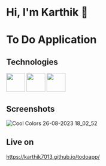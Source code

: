 # Hi, I'm Karthik 👋

# To Do Application

## Technologies

<img width="50px" src="https://ik.imagekit.io/ybyfbcvb8/html-5.png?updatedAt=1692968478517"/> <img width="50px" src="https://ik.imagekit.io/ybyfbcvb8/css-3.png?updatedAt=1692968478430"/> <img width="50px" src="https://ik.imagekit.io/ybyfbcvb8/js.png?updatedAt=1692968478459"/>


## Screenshots
![Cool Colors 26-08-2023 18_02_52](https://github.com/Karthik7013/todoapp/assets/113322353/c0550667-5677-4235-a650-824bb5bbf429)





## Live on
https://karthik7013.github.io/todoapp/



